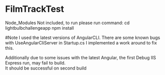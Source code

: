 # FilmTrackTest
Node_Modules Not included, to run please run command:
cd lightbulbchallengeapp
npm install

#Note
I used the latest versions of AngularCLI.  There are some known bugs with UseAngularCliServer in Startup.cs
I implemented a work around to fix this.

Additionally due to some issues with the latest Angular, the first Debug IIS Express run, may fail to build.  
It should be successful on second build
